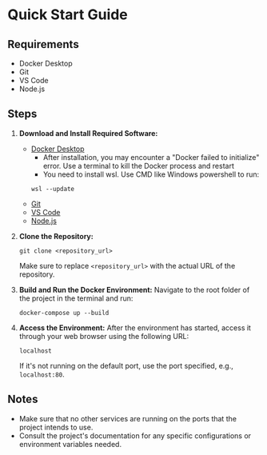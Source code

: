 # Quick Start Guide

## Requirements
- Docker Desktop
- Git
- VS Code
- Node.js

## Steps
1. **Download and Install Required Software:**
    - [Docker Desktop](https://www.docker.com/products/docker-desktop)
        - After installation, you may encounter a "Docker failed to initialize" error. Use a terminal to kill the Docker process and restart
        - You need to install wsl. Use CMD like Windows powershell to run:
        ```
        wsl --update
        ```
    - [Git](https://git-scm.com/)
    - [VS Code](https://code.visualstudio.com/)
    - [Node.js](https://nodejs.org/)


2. **Clone the Repository:**
    ```
    git clone <repository_url>
    ```
    Make sure to replace `<repository_url>` with the actual URL of the repository.

3. **Build and Run the Docker Environment:**
    Navigate to the root folder of the project in the terminal and run:
    ```
    docker-compose up --build
    ```

4. **Access the Environment:**
    After the environment has started, access it through your web browser using the following URL:
    ```
    localhost
    ```
    If it's not running on the default port, use the port specified, e.g., `localhost:80`.

## Notes
- Make sure that no other services are running on the ports that the project intends to use.
- Consult the project's documentation for any specific configurations or environment variables needed.
